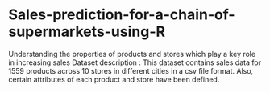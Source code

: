 # Sales-prediction-for-a-chain-of-supermarkets-using-R
Understanding the properties of products and stores which play a key role in increasing sales
Dataset description :  This dataset contains sales data for 1559 products across 10 stores in different cities in a csv file format. Also, certain attributes of each product and store have been defined.
